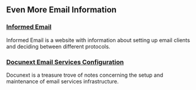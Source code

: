 ## Even More Email Information

### [Informed Email](http://www.informedemail.com/)  
Informed Email is a website with information about setting up email clients and
deciding between different protocols.

### [Docunext Email Services Configuration](http://www.docunext.com/wiki/My_Email_Services_Configurations)  
Docunext is a treasure trove of notes concerning the setup and maintenance of email services infrastructure.


